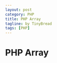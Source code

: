 ---layout: post category: PHPtitle: PHP Arraytagline: by TinyBreadtags: [PHP]  ---<!--more-->  # PHP Array